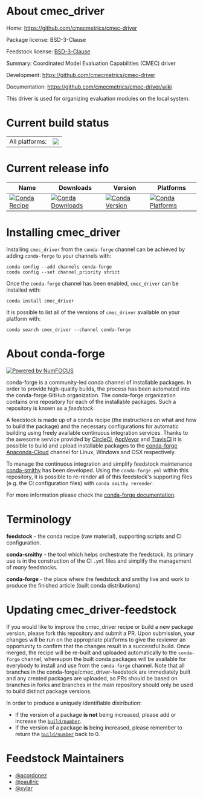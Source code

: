 About cmec_driver
=================

Home: https://github.com/cmecmetrics/cmec-driver

Package license: BSD-3-Clause

Feedstock license: [BSD-3-Clause](https://github.com/conda-forge/cmec_driver-feedstock/blob/master/LICENSE.txt)

Summary: Coordinated Model Evaluation Capabilities (CMEC) driver

Development: https://github.com/cmecmetrics/cmec-driver

Documentation: https://github.com/cmecmetrics/cmec-driver/wiki

This driver is used for organizing evaluation modules on the local system.


Current build status
====================


<table><tr><td>All platforms:</td>
    <td>
      <a href="https://dev.azure.com/conda-forge/feedstock-builds/_build/latest?definitionId=14012&branchName=master">
        <img src="https://dev.azure.com/conda-forge/feedstock-builds/_apis/build/status/cmec_driver-feedstock?branchName=master">
      </a>
    </td>
  </tr>
</table>

Current release info
====================

| Name | Downloads | Version | Platforms |
| --- | --- | --- | --- |
| [![Conda Recipe](https://img.shields.io/badge/recipe-cmec_driver-green.svg)](https://anaconda.org/conda-forge/cmec_driver) | [![Conda Downloads](https://img.shields.io/conda/dn/conda-forge/cmec_driver.svg)](https://anaconda.org/conda-forge/cmec_driver) | [![Conda Version](https://img.shields.io/conda/vn/conda-forge/cmec_driver.svg)](https://anaconda.org/conda-forge/cmec_driver) | [![Conda Platforms](https://img.shields.io/conda/pn/conda-forge/cmec_driver.svg)](https://anaconda.org/conda-forge/cmec_driver) |

Installing cmec_driver
======================

Installing `cmec_driver` from the `conda-forge` channel can be achieved by adding `conda-forge` to your channels with:

```
conda config --add channels conda-forge
conda config --set channel_priority strict
```

Once the `conda-forge` channel has been enabled, `cmec_driver` can be installed with:

```
conda install cmec_driver
```

It is possible to list all of the versions of `cmec_driver` available on your platform with:

```
conda search cmec_driver --channel conda-forge
```


About conda-forge
=================

[![Powered by NumFOCUS](https://img.shields.io/badge/powered%20by-NumFOCUS-orange.svg?style=flat&colorA=E1523D&colorB=007D8A)](http://numfocus.org)

conda-forge is a community-led conda channel of installable packages.
In order to provide high-quality builds, the process has been automated into the
conda-forge GitHub organization. The conda-forge organization contains one repository
for each of the installable packages. Such a repository is known as a *feedstock*.

A feedstock is made up of a conda recipe (the instructions on what and how to build
the package) and the necessary configurations for automatic building using freely
available continuous integration services. Thanks to the awesome service provided by
[CircleCI](https://circleci.com/), [AppVeyor](https://www.appveyor.com/)
and [TravisCI](https://travis-ci.com/) it is possible to build and upload installable
packages to the [conda-forge](https://anaconda.org/conda-forge)
[Anaconda-Cloud](https://anaconda.org/) channel for Linux, Windows and OSX respectively.

To manage the continuous integration and simplify feedstock maintenance
[conda-smithy](https://github.com/conda-forge/conda-smithy) has been developed.
Using the ``conda-forge.yml`` within this repository, it is possible to re-render all of
this feedstock's supporting files (e.g. the CI configuration files) with ``conda smithy rerender``.

For more information please check the [conda-forge documentation](https://conda-forge.org/docs/).

Terminology
===========

**feedstock** - the conda recipe (raw material), supporting scripts and CI configuration.

**conda-smithy** - the tool which helps orchestrate the feedstock.
                   Its primary use is in the construction of the CI ``.yml`` files
                   and simplify the management of *many* feedstocks.

**conda-forge** - the place where the feedstock and smithy live and work to
                  produce the finished article (built conda distributions)


Updating cmec_driver-feedstock
==============================

If you would like to improve the cmec_driver recipe or build a new
package version, please fork this repository and submit a PR. Upon submission,
your changes will be run on the appropriate platforms to give the reviewer an
opportunity to confirm that the changes result in a successful build. Once
merged, the recipe will be re-built and uploaded automatically to the
`conda-forge` channel, whereupon the built conda packages will be available for
everybody to install and use from the `conda-forge` channel.
Note that all branches in the conda-forge/cmec_driver-feedstock are
immediately built and any created packages are uploaded, so PRs should be based
on branches in forks and branches in the main repository should only be used to
build distinct package versions.

In order to produce a uniquely identifiable distribution:
 * If the version of a package **is not** being increased, please add or increase
   the [``build/number``](https://docs.conda.io/projects/conda-build/en/latest/resources/define-metadata.html#build-number-and-string).
 * If the version of a package **is** being increased, please remember to return
   the [``build/number``](https://docs.conda.io/projects/conda-build/en/latest/resources/define-metadata.html#build-number-and-string)
   back to 0.

Feedstock Maintainers
=====================

* [@acordonez](https://github.com/acordonez/)
* [@paullric](https://github.com/paullric/)
* [@xylar](https://github.com/xylar/)

